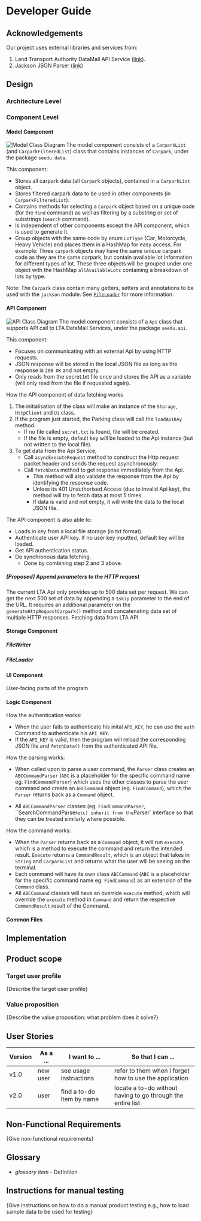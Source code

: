# Developer Guide

## Acknowledgements
Our project uses external libraries and services from:
1. Land Transport Authority DataMall API Service ([link](https://datamall.lta.gov.sg/content/datamall/en.html)).
2. Jackson JSON Parser ([link](https://fasterxml.github.io/jackson-core/javadoc/2.8/com/fasterxml/jackson/core/JsonParser.html))

## Design 

### Architecture Level

### Component Level

#### Model Component
![Model Class Diagram](images/ModelClassDiagram.png)
The model component consists of a `CarparkList` (and `CarparkFilteredList`) class that contains
instances of `Carpark`, under the package `seedu.data`. 

This component: 
* Stores all carpark data (all `Carpark` objects), contained in a `CarparkList` object.
* Stores filtered carpark data to be used in other components (in `CarparkFilteredList`).
* Contains methods for selecting a `Carpark` object based on a unique code (for the `find` command) as well
as filtering by a substring or set of substrings (`search` command).
* Is independent of other components except the API component, which is used to generate it.
* Group objects with the same code by enum `LotType` (Car, Motorcycle, Heavy Vehicle) and places them in a HashMap 
for easy access. For example: Three `carpark` objects may have the same unique carpark code as they are the same carpark,
but contain available lot information for different types of lot. These three objects will be grouped under one object
with the HashMap `allAvailableLots` containing a breakdown of lots by type.

Note: The `Carpark` class contain many getters, setters and annotations to be used with the `jackson` module. 
See [`FileLoader`](#FileLoader) for more information.

#### API Component
![API Class Diagram](images/ApiClassDiagram.png)
The model component consists of a `Api` class that supports API call to LTA DataMall Services, under the
package `seedu.api`.

This component:
* Focuses on communicating with an external Api by using HTTP requests. 
* JSON response will be stored in the local JSON file as long as the response is `200 OK` and not empty.
* Only reads from the secret.txt file once and stores the API as a variable (will only read from the file
if requested again).


How the API component of data fetching works
1. The initialisation of the class will make an instance of the `Storage`, `HttpClient` and `Ui` class.
2. If the program just started, the Parking class will call the `loadApiKey` method.
   - If no file called `secret.txt` is found, file will be created.
   - If the file is empty, default key will be loaded to the Api instance (but not written to the local file).
3. To get data from the Api Service,
   - Call `asyncExecuteRequest` method to construct the Http request packet header and sends the request
     asynchronously.
   - Call `fetchData` method to get response immediately from the Api.
      - This method will also validate the response from the Api by identifying the response code.
      - Unless its 401 Unauthorised Access (due to invalid Api key), the method will try to fetch data
        at most 5 times.
      - If data is valid and not empty, it will write the data to the local JSON file.

The API component is also able to:
- Loads in key from a local file storage (in txt format).
- Authenticate user API key. If no user key inputted, default key will be loaded.
- Get API authentication status.
- Do synchronous data fetching.
   - Done by combining step 2 and 3 above.

##### [Proposed] Append parameters to the HTTP request
The current LTA Api only provides up to 500 data set per request. We can get the next 500 set of data by appending a
`$skip` parameter to the end of the URL. It requires an additional parameter on the `generateHttpRequestCarpark()`
method and concatenating data set of multiple HTTP responses.
Fetching data from LTA API

#### Storage Component

##### FileWriter

##### FileLoader

#### UI Component

User-facing parts of the program


#### Logic Component

How the authentication works:
* When the user fails to authenticate his inital `API_KEY`, he can use the `auth` Command to authenticate his `API_KEY`. 
* If the `API_KEY` is valid, then the program will reload the corresponding JSON file and `fetchData()` from the 
authenticated API file.

How the parsing works:

* When called upon to parse a user command, the `Parser` class creates an `ABCCommandParser` (`ABC` is a placeholder 
for the specific command name eg. `FindCommandParser`) which uses the other classes to parse the user command and
create an `ABCCommand` object (eg. `FindCommand`), which the `Parser` returns back as a `Command` object.

* All `ABCCommandParser` classes (eg. `FindCommandParser`, ``SearchCommandParser` etc) inherit from the `Parser` 
interface so that they can be treated similarly where possible.



How the command works:

* When the `Parser` returns back as a `Command` object, it will run `execute`, which is a method to execute the command
and return the intended result. `Execute` returns a `CommandResult`, which is an object that takes in `String` and
`CarparkList` and returns what the user will be seeing on the terminal.
* Each command will have its own class `ABCCommand` (`ABC` is a placeholder for the specific command name eg. 
`FindCommand`) as an extension of the `Command` class.
* All `ABCCommand` classes will have an override `execute` method, which will override the `execute` method in `Command` 
and return the respective `CommandResult` result of the Command.

#### Common Files

## Implementation

## Product scope
### Target user profile

{Describe the target user profile}

### Value proposition

{Describe the value proposition: what problem does it solve?}

## User Stories

|Version| As a ... | I want to ... | So that I can ...|
|--------|----------|---------------|------------------|
|v1.0|new user|see usage instructions|refer to them when I forget how to use the application|
|v2.0|user|find a to-do item by name|locate a to-do without having to go through the entire list|

## Non-Functional Requirements

{Give non-functional requirements}

## Glossary

* *glossary item* - Definition

## Instructions for manual testing

{Give instructions on how to do a manual product testing e.g., how to load sample data to be used for testing}
